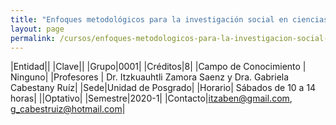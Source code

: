 ```yaml
---
title: "Enfoques metodológicos para la investigación social en ciencias de la sostenibilidad (estudios de caso, método comparado, cualitativo y mixto)"
layout: page
permalink: /cursos/enfoques-metodologicos-para-la-investigacion-social-en-ciencias-de-la-sostenibilidad-estudios-de-caso-metodo-comparado-cualitativo-y-mixto/
---
```


|Entidad||
|Clave||
|Grupo|0001|
|Créditos|8|
|Campo de Conocimiento | Ninguno|
|Profesores | Dr. Itzkuauhtli Zamora Saenz y Dra. Gabriela Cabestany Ruíz|
|Sede|Unidad de Posgrado|
|Horario| Sábados de 10 a 14 horas|
||Optativo|
|Semestre|2020-1|
|Contacto|itzaben@gmail.com, g_cabestruiz@hotmail.com|
